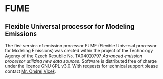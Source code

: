 # FUME
## Flexible Universal processor for Modeling Emissions
The first version of emission processor FUME (Flexible Universal processor for Modeling Emissions) was created within the project of the Technology Agency of the Czech Republic No. TA04020797 *Advanced emission processor utilizing new data sources*. Software is distributed free of charge under the licence GNU GPL v3.0. With requests for technical support please contact [Mr. Ondrej Vlcek](mailto:vlcek@chmi.cz).
